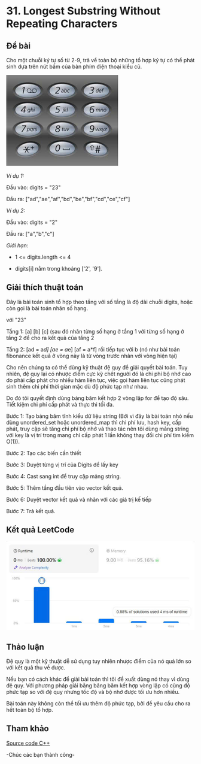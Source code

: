 # 31. Longest Substring Without Repeating Characters
## Đề bài
Cho một chuỗi ký tự số từ 2-9, trả về toàn bộ những tổ hợp ký tự có thể phát sinh dựa trên nút bấm của bàn phím điện thoại kiểu cũ.

![Bàn phím điện thoại kiểu cũ](./Ban-Phim.jpg)

*Ví dụ 1:*

Đầu vào: digits = "23"

Đầu ra: ["ad","ae","af","bd","be","bf","cd","ce","cf"]

*Ví dụ 2:*

Đầu vào: digits = "2"

Đầu ra: ["a","b","c"]

*Giới hạn:*

- 1 <= digits.length <= 4

- digits[i] nằm trong khoảng ['2', '9'].

## Giải thích thuật toán

Đây là bài toán sinh tổ hợp theo tầng với số tầng là độ dài chuỗi digits, hoặc còn gọi là bài toán nhân số hạng.

với "23"

Tầng 1: [a] [b] [c] (sau đó nhân từng số hạng ở tầng 1 với từng số hạng ở tầng 2 để cho ra kết quả của tầng 2

Tầng 2: [ad = a*d] [ae = a*e] [af = a*f] rồi tiếp tục với b (nó như bài toán fibonance kết quả ở vòng này là từ vòng trước nhân với vòng hiện tại)

Cho nên chúng ta có thể dùng kỹ thuật đệ quy để giải quyết bài toán. Tuy nhiên, đệ quy lại có nhược điểm cực kỳ chết người đó là chi phí bộ nhớ cao do phải cấp phát cho nhiều hàm liên tục, việc gọi hàm liên tục cũng phát sinh thêm chi phí thời gian mặc dù độ phức tạp như nhau.

Do đó tôi quyết định dùng bảng băm kết hợp 2 vòng lặp for để tạo độ sâu. Tiết kiệm chi phí cấp phát và thực thi tối đa.

Bước 1: Tạo bảng băm tĩnh kiểu dữ liệu string (Bởi vì đây là bài toán nhỏ nếu dùng unordered_set hoặc unordered_map thì chi phí lưu, hash key, cấp phát, truy cập sẽ tăng chi phí bộ nhớ và thao tác nên tôi dùng mảng string với key là vị trí trong mang chỉ cấp phát 1 lần không thay đổi chi phí tìm kiếm O(1)).

Bước 2: Tạo các biến cần thiết

Bước 3: Duyệt từng vị trí của Digits để lấy key

Bước 4: Cast sang int để truy cập mảng string.

Bước 5: Thêm tầng đầu tiên vào vector kết quả.

Bước 6: Duyệt vector kết quả và nhân với các giá trị kế tiếp

Bước 7: Trả kết quả.

## Kết quả LeetCode

![Kết quả submissions](./Letter-Combinations-of-a-Phone-Number.jpg)

## Thảo luận

Đệ quy là một kỹ thuật dễ sử dụng tuy nhiên nhược điểm của nó quá lớn so với kết quả thu về được.

Nếu bạn có cách khác để giải bài toán thì tôi đề xuất dùng nó thay vì dùng đệ quy. Với phương pháp giải bằng bảng băm kết hợp vòng lặp có cùng độ phức tạp so với đệ quy nhưng tốc độ và bộ nhớ được tối ưu hơn nhiều.

Bài toán này không còn thể tối ưu thêm độ phức tạp, bởi đề yêu cầu cho ra hết toàn bộ tổ hợp.

## Tham khảo

[Source code C++](./Letter-Combinations-of-a-Phone-Number.cpp)


-Chúc các bạn thành công-
